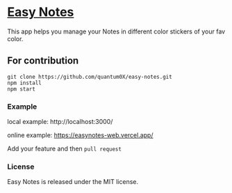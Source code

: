 # [Easy Notes](https://easynotes-web.vercel.app/)

This app helps you manage your Notes in different color stickers of your fav color.

## For contribution

```
git clone https://github.com/quantum0X/easy-notes.git
npm install
npm start
```

### Example

local example: http://localhost:3000/

online example: https://easynotes-web.vercel.app/

Add your feature and then `pull request`

### License

Easy Notes is released under the MIT license.
